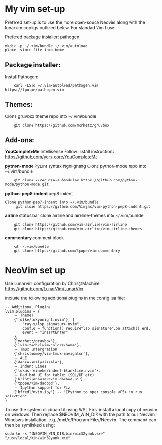 # My vim set-up

Prefered set-up is to use the more open-souce Neovim along with the lunarvim configs outlined below.
For standad Vim I use:

Prefered package installer: pathogen
```
mkdir -p ~/.vim/bundle ~/.vim/autoload
place .vimrc file into home
```

## Package installer:
Install Pathogen:
```
    curl -LSso ~/.vim/autoload/pathogen.vim https://tpo.pe/pathogen.vim
```

## Themes:
Clone gruvbox theme repo into ~/.vim/bundle
```
    git clone https://github.com/morhetz/gruvbox
```

## Add-ons:
**YouCompleteMe** intellisense
Follow install instructions:
    https://github.com/ycm-core/YouCompleteMe

**python-mode** PyLint syntax highlighting
Clone python-mode repo into ~/.vim/bundle
```
    git clone --recurse-submodules https://github.com/python-mode/python-mode.git
```

**python-pep8-indent** pep8 indent
```
Clone python-pep7-indent into ~/.vim/bundle
     git clone https://github.com/Vimjas/vim-python-pep8-indent.git
```

**airline** status bar
clone airline and aireline-themes into ~/.vim/bunlde
```
    git clone https://github.com/vim-airline/vim-airline
    git clone https://github.com/vim-airline/vim-airline-themes
```

**commentary** comment block
```
    cd ~/.vim/bundle
    git clone https://github.com/tpope/vim-commentary
```
    
# NeoVim set up
Use Lunarvim configuration by Chris@Machine
    https://github.com/LunarVim/LunarVim

Include the following additional plugins in the config.lua file:
```
-- Additional Plugins
lvim.plugins = {
    -- Themes
    {"folke/tokyonight.nvim"}, {
        "ray-x/lsp_signature.nvim",
        config = function() require"lsp_signature".on_attach() end,
        event = "InsertEnter"
    },
    {'morhetz/gruvbox'},
    {'lvim-tech/lvim-colorscheme'},
    -- Tmux intergration
    {'christoomey/vim-tmux-navigator'},
    -- ALE
    {'dense-analysis/ale'},
    -- Indent Lines
    {'lukas-reineke/indent-blankline.nvim'},
    -- Dad bod UI for tables (SQL/DF etc)
    {'kristijanhusak/vim-dadbod-ui'},
    {'tpope/vim-dadbod'},
    -- Ipython support for Viz
    {'bfredl/nvim-ipy'} -- "IPython to open console <F5> to run selection"
}
```

To use the system clipboard if using WSL
First install a local copy of neovim on windows.
Then replace $NEOVIM_WIN_DIR with the path to our Neovim Windows installation, e.g. /mnt/c/Program Files/Neovim. The command can then be symlinked using:
```
sudo ln -s "$NEOVIM_WIN_DIR/bin/win32yank.exe" "/usr/local/bin/win32yank.exe"
```
